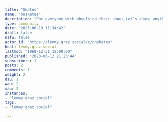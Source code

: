 ```yaml
---
title: "Skates" 
name: "onskates"
description: "For everyone with wheels on their shoes.Let’s share anything from edits, feedback requests and skate spots to tips & tricks and memes."
type: community
date: "2023-06-19 11:34:42"
draft: false
nsfw: false
actor_id: "https://lemmy.graz.social/c/onskates"
host: lemmy.graz.social
lastmod: "1969-12-31 19:00:00"
published: "2023-06-12 21:25:44"
subscribers: 1
posts: 2
comments: 1
weight: 2
dau: 1
wau: 2
mau: 2
instances:
- "lemmy_graz_social"
tags: 
- "lemmy_graz_social"

---
```

